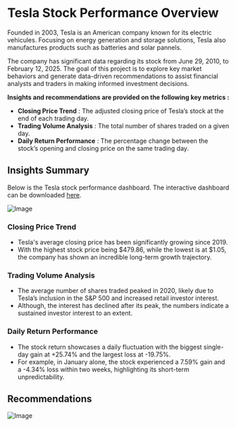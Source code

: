
# Tesla Stock Performance Overview 

Founded in 2003, Tesla is an American company known for its electric vehicules. Focusing on energy generation and storage solutions, Tesla also manufactures products such as batteries and solar pannels. 

The company has significant data regarding its stock from June 29, 2010, to February 12, 2025. The goal of this project is to explore key market behaviors and generate data-driven recommendations to assist financial analysts and traders in making informed investment decisions.

**Insights and recommendations are provided on the following key metrics :**
- **Closing Price Trend** : The adjusted closing price of Tesla’s stock at the end of each trading day.
- **Trading Volume Analysis** : The total number of shares traded on a given day.
- **Daily Return Performance** : The percentage change between the stock’s opening and closing price on the same trading day.


## Insights Summary

Below is the Tesla stock performance dashboard. The interactive dashboard can be downloaded [here](https://github.com/habishua/Tesla_Stock_Performance/raw/main/TeslaStock.pbix). 

![Image](https://github.com/user-attachments/assets/e2484c19-89e8-47c1-84b5-be26058757cd)

### Closing Price Trend
- Tesla's average closing price has been significantly growing since 2019. 
- With the highest stock price being $479.86, while the lowest is at $1.05, the company has shown an incredible long-term growth trajectory.

### Trading Volume Analysis
- The average number of shares traded peaked in 2020, likely due to Tesla’s inclusion in the S&P 500 and increased retail investor interest.
- Although, the interest has declined after its peak, the numbers indicate a sustained investor interest to an extent.  

### Daily Return Performance
- The stock return showcases a daily fluctuation with the biggest single-day gain at +25.74% and the largest loss at -19.75%. 
- For example, in January alone, the stock experienced a 7.59% gain and a -4.34% loss within two weeks, highlighting its short-term unpredictability.

## Recommendations

![Image](https://github.com/user-attachments/assets/86b0d886-b053-407a-abe0-6487cbf6831a)
